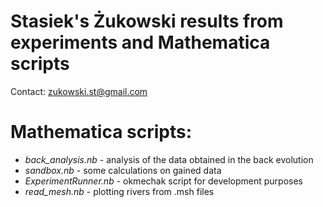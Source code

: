 # Stasiek's Żukowski results from experiments and Mathematica scripts
Contact: zukowski.st@gmail.com

# Mathematica scripts:
* _back_analysis.nb_ - analysis of the data obtained in the back evolution
* _sandbox.nb_ - some calculations on gained data
* _ExperimentRunner.nb_ - okmechak script for development purposes
* _read_mesh.nb_ - plotting rivers from .msh files